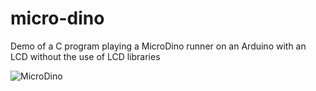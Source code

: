 # micro-dino
Demo of a C program playing a MicroDino runner on an Arduino with an LCD without the use of LCD libraries

![MicroDino](https://user-images.githubusercontent.com/47017892/196830536-36e0158c-d34f-410c-9ebd-bcb7d5e547ed.png)
